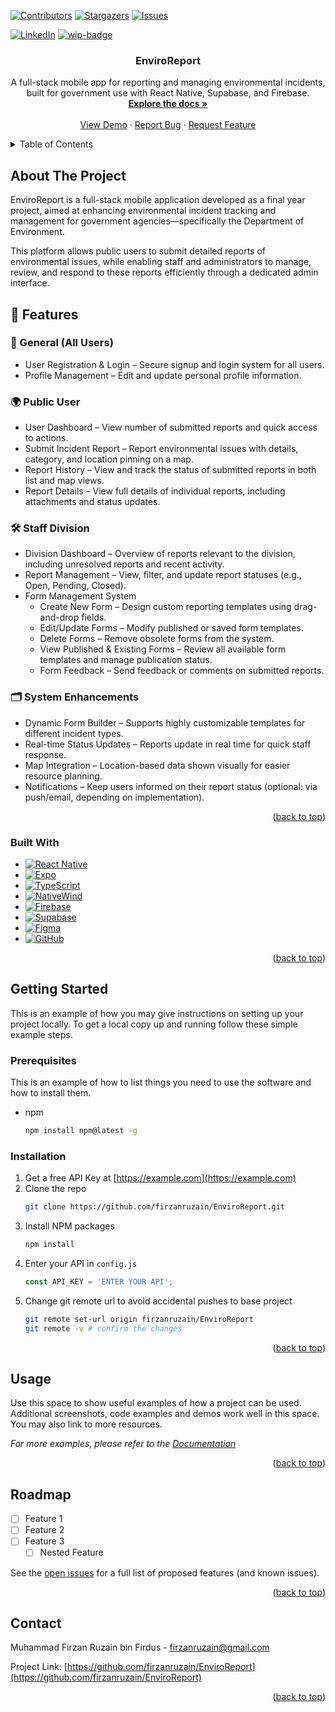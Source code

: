 <!-- Improved compatibility of back to top link: See: https://github.com/othneildrew/Best-README-Template/pull/73 -->
<a id="readme-top"></a>
<!--
*** Thanks for checking out the Best-README-Template. If you have a suggestion
*** that would make this better, please fork the repo and create a pull request
*** or simply open an issue with the tag "enhancement".
*** Don't forget to give the project a star!
*** Thanks again! Now go create something AMAZING! :D
-->



<!-- PROJECT SHIELDS -->
<!--
*** I'm using markdown "reference style" links for readability.
*** Reference links are enclosed in brackets [ ] instead of parentheses ( ).
*** See the bottom of this document for the declaration of the reference variables
*** for contributors-url, forks-url, etc. This is an optional, concise syntax you may use.
*** https://www.markdownguide.org/basic-syntax/#reference-style-links
-->
[![Contributors][contributors-shield]][contributors-url]
[![Stargazers][stars-shield]][stars-url]
[![Issues][issues-shield]][issues-url]
<!-- [![project_license][license-shield]][license-url] -->
[![LinkedIn][linkedin-shield]][linkedin-url]
[![wip-badge]][wip-url]


<!-- PROJECT LOGO 
<br />
<div align="center">
  <a href="https://github.com/firzanruzain/EnviroReport">
    <img src="images/logo.png" alt="Logo" width="80" height="80">
  </a> -->

<h3 align="center">EnviroReport</h3>

  <p align="center">
    A full-stack mobile app for reporting and managing environmental incidents, built for government use with React Native, Supabase, and Firebase.
    <br />
    <a href="https://github.com/firzanruzain/EnviroReport"><strong>Explore the docs »</strong></a>
    <br />
    <br />
    <a href="https://github.com/firzanruzain/EnviroReport">View Demo</a>
    &middot;
    <a href="https://github.com/firzanruzain/EnviroReport/issues/new?labels=bug&template=bug-report---.md">Report Bug</a>
    &middot;
    <a href="https://github.com/firzanruzain/EnviroReport/issues/new?labels=enhancement&template=feature-request---.md">Request Feature</a>
  </p>
</div>



<!-- TABLE OF CONTENTS -->
<details>
  <summary>Table of Contents</summary>
  <ol>
    <li>
      <a href="#about-the-project">About The Project</a>
      <ul>
        <li><a href="#built-with">Built With</a></li>
      </ul>
    </li>
    <li>
      <a href="#getting-started">Getting Started</a>
      <ul>
        <li><a href="#prerequisites">Prerequisites</a></li>
        <li><a href="#installation">Installation</a></li>
      </ul>
    </li>
    <li><a href="#usage">Usage</a></li>
    <li><a href="#roadmap">Roadmap</a></li>
    <!-- <li><a href="#contributing">Contributing</a></li>
    <li><a href="#license">License</a></li> -->
    <li><a href="#contact">Contact</a></li>
    <!-- <li><a href="#acknowledgments">Acknowledgments</a></li> -->
  </ol>
</details>



<!-- ABOUT THE PROJECT -->
## About The Project

<!-- [![Product Name Screen Shot][product-screenshot]](https://example.com) -->

EnviroReport is a full-stack mobile application developed as a final year project, aimed at enhancing environmental incident tracking and management for government agencies—specifically the Department of Environment.

This platform allows public users to submit detailed reports of environmental issues, while enabling staff and administrators to manage, review, and respond to these reports efficiently through a dedicated admin interface.

## 🔧 Features

### 👥 General (All Users)
- User Registration & Login – Secure signup and login system for all users.
- Profile Management – Edit and update personal profile information.

### 🌍 Public User
- User Dashboard – View number of submitted reports and quick access to actions.
- Submit Incident Report – Report environmental issues with details, category, and location pinning on a map.
- Report History – View and track the status of submitted reports in both list and map views.
- Report Details – View full details of individual reports, including attachments and status updates.

### 🛠 Staff Division
- Division Dashboard – Overview of reports relevant to the division, including unresolved reports and recent activity.
- Report Management – View, filter, and update report statuses (e.g., Open, Pending, Closed).
- Form Management System
  - Create New Form – Design custom reporting templates using drag-and-drop fields.
  - Edit/Update Forms – Modify published or saved form templates.
  - Delete Forms – Remove obsolete forms from the system.
  - View Published & Existing Forms – Review all available form templates and manage publication status.
  - Form Feedback – Send feedback or comments on submitted reports.

### 🗂 System Enhancements
- Dynamic Form Builder – Supports highly customizable templates for different incident types.
- Real-time Status Updates – Reports update in real time for quick staff response.
- Map Integration – Location-based data shown visually for easier resource planning.
- Notifications – Keep users informed on their report status (optional: via push/email, depending on implementation).


<p align="right">(<a href="#readme-top">back to top</a>)</p>



###  Built With

* [![React Native][ReactNativeBadge]][ReactNative-url]
* [![Expo][ExpoBadge]][Expo-url]
* [![TypeScript][TypeScriptBadge]][TypeScript-url]
* [![NativeWind][TailwindBadge]][Tailwind-url]
* [![Firebase][FirebaseBadge]][Firebase-url]
* [![Supabase][SupabaseBadge]][Supabase-url]
* [![Figma][FigmaBadge]][Figma-url]
* [![GitHub][GitHubBadge]][GitHub-url]

<p align="right">(<a href="#readme-top">back to top</a>)</p>



<!-- GETTING STARTED -->
## Getting Started

This is an example of how you may give instructions on setting up your project locally.
To get a local copy up and running follow these simple example steps.

### Prerequisites

This is an example of how to list things you need to use the software and how to install them.
* npm
  ```sh
  npm install npm@latest -g
  ```

### Installation

1. Get a free API Key at [https://example.com](https://example.com)
2. Clone the repo
   ```sh
   git clone https://github.com/firzanruzain/EnviroReport.git
   ```
3. Install NPM packages
   ```sh
   npm install
   ```
4. Enter your API in `config.js`
   ```js
   const API_KEY = 'ENTER YOUR API';
   ```
5. Change git remote url to avoid accidental pushes to base project
   ```sh
   git remote set-url origin firzanruzain/EnviroReport
   git remote -v # confirm the changes
   ```

<p align="right">(<a href="#readme-top">back to top</a>)</p>



<!-- USAGE EXAMPLES -->
## Usage

Use this space to show useful examples of how a project can be used. Additional screenshots, code examples and demos work well in this space. You may also link to more resources.

_For more examples, please refer to the [Documentation](https://example.com)_

<p align="right">(<a href="#readme-top">back to top</a>)</p>



<!-- ROADMAP -->
## Roadmap

- [ ] Feature 1
- [ ] Feature 2
- [ ] Feature 3
    - [ ] Nested Feature

See the [open issues](https://github.com/firzanruzain/EnviroReport/issues) for a full list of proposed features (and known issues).

<p align="right">(<a href="#readme-top">back to top</a>)</p>

<!-- LICENSE 
## License

Distributed under the project_license. See `LICENSE.txt` for more information.

<p align="right">(<a href="#readme-top">back to top</a>)</p>
-->


<!-- CONTACT -->
## Contact

Muhammad Firzan Ruzain bin Firdus - firzanruzain@gmail.com

Project Link: [https://github.com/firzanruzain/EnviroReport](https://github.com/firzanruzain/EnviroReport)

<p align="right">(<a href="#readme-top">back to top</a>)</p>



<!-- ACKNOWLEDGMENTS 
## Acknowledgments

* []()
* []()
* []()

<p align="right">(<a href="#readme-top">back to top</a>)</p>
-->


<!-- MARKDOWN LINKS & IMAGES -->
<!-- https://www.markdownguide.org/basic-syntax/#reference-style-links -->
[contributors-shield]: https://img.shields.io/github/contributors/firzanruzain/EnviroReport.svg?style=for-the-badge
[contributors-url]: https://github.com/firzanruzain/EnviroReport/graphs/contributors
[forks-shield]: https://img.shields.io/github/forks/firzanruzain/EnviroReport.svg?style=for-the-badge
[forks-url]: https://github.com/firzanruzain/EnviroReport/network/members
[stars-shield]: https://img.shields.io/github/stars/firzanruzain/EnviroReport.svg?style=for-the-badge
[stars-url]: https://github.com/firzanruzain/EnviroReport/stargazers
[issues-shield]: https://img.shields.io/github/issues/firzanruzain/EnviroReport.svg?style=for-the-badge
[issues-url]: https://github.com/firzanruzain/EnviroReport/issues
[license-shield]: https://img.shields.io/github/license/firzanruzain/EnviroReport.svg?style=for-the-badge
[license-url]: https://github.com/firzanruzain/EnviroReport/blob/master/LICENSE.txt
[linkedin-shield]: https://img.shields.io/badge/-LinkedIn-black.svg?style=for-the-badge&logo=linkedin&colorB=555
[linkedin-url]: https://linkedin.com/in/firzan-ruzain-bin-firdus/
[product-screenshot]: images/screenshot.png

<!-- Badge Icons & Links -->
[ReactNativeBadge]: https://img.shields.io/badge/React_Native-20232A?style=for-the-badge&logo=react&logoColor=61DAFB
[ReactNative-url]: https://reactnative.dev/

[ExpoBadge]: https://img.shields.io/badge/Expo-000020?style=for-the-badge&logo=expo&logoColor=white
[Expo-url]: https://expo.dev/

[TypeScriptBadge]: https://img.shields.io/badge/TypeScript-007ACC?style=for-the-badge&logo=typescript&logoColor=white
[TypeScript-url]: https://www.typescriptlang.org/

[TailwindBadge]: https://img.shields.io/badge/NativeWind-06B6D4?style=for-the-badge&logo=tailwindcss&logoColor=white
[Tailwind-url]: https://www.nativewind.dev/

[FirebaseBadge]: https://img.shields.io/badge/Firebase-FFCA28?style=for-the-badge&logo=firebase&logoColor=black
[Firebase-url]: https://firebase.google.com/

[SupabaseBadge]: https://img.shields.io/badge/Supabase-3ECF8E?style=for-the-badge&logo=supabase&logoColor=white
[Supabase-url]: https://supabase.com/

[FigmaBadge]: https://img.shields.io/badge/Figma-F24E1E?style=for-the-badge&logo=figma&logoColor=white
[Figma-url]: https://figma.com/

[GitHubBadge]: https://img.shields.io/badge/GitHub-100000?style=for-the-badge&logo=github&logoColor=white
[GitHub-url]: https://github.com/

[wip-badge]: https://img.shields.io/badge/Status-Work_in_Progress-yellow?style=for-the-badge
[wip-url]: https://github.com/firzanruzain/EnviroReport
